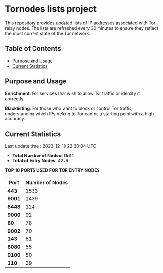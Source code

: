 # Tornodes lists project

This repository provides updated lists of IP addresses associated with Tor relay nodes. The lists are refreshed every 30 minutes to ensure they reflect the most current state of the Tor network.

## Table of Contents

- [Purpose and Usage](#purpose-and-usage)
- [Current Statistics](#current-statistics)


## Purpose and Usage

**Enrichment**: For services that wish to allow Tor traffic or identify it correctly.

**Blacklisting**: For those who want to block or control Tor traffic, understanding which IPs belong to Tor can be a starting point with a high accuracy.

## Current Statistics

Last update time : 2023-12-19 22:30:04 UTC

- **Total Number of Nodes**: 8564
- **Total of Entry Nodes**: 4229

**TOP 10 PORTS USED FOR TOR ENTRY NODES**

| **Port** | **Number of Nodes** |
|------|-----------------|
| **443**   | 1533  |
| **9001**   | 1439  |
| **8443**   | 124  |
| **9000**   | 92  |
| **80**   | 78  |
| **9002**   | 70  |
| **143**   | 61  |
| **8080**   | 55  |
| **9100**   | 50  |
| **110**   | 39  |


